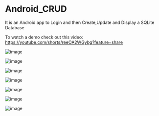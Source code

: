 # Android_CRUD
 
It is an Android app to Login and then Create,Update and Display a SQLite Database

To watch a demo check out this video: https://youtube.com/shorts/reeOA2WGybg?feature=share

![image](https://user-images.githubusercontent.com/65004578/199413218-bde9086f-6525-4084-83c1-f9517d0c8b1f.png)

![image](https://user-images.githubusercontent.com/65004578/199413232-aafc1f26-aaaa-42d3-aa98-4b42e221d77d.png)

![image](https://user-images.githubusercontent.com/65004578/199413251-b73ffe8e-4017-4e18-b841-76eeb704b09a.png)

![image](https://user-images.githubusercontent.com/65004578/199413266-c3a7b014-2084-4439-bfab-e45f0cb07493.png)

![image](https://user-images.githubusercontent.com/65004578/199413281-01ae56d3-1701-4b81-9800-09d8fd88372d.png)

![image](https://user-images.githubusercontent.com/65004578/199413297-b0bf27f6-e6db-4ffc-a764-6692f677c33b.png)

![image](https://user-images.githubusercontent.com/65004578/199413309-3cd89a07-d433-40dc-8062-23d04af8ac3e.png)

